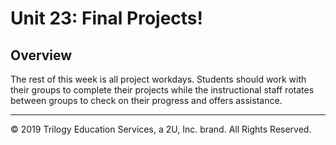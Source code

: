 # Unit 23: Final Projects!

## Overview

The rest of this week is all project workdays. Students should work with their groups to complete their projects while the instructional staff rotates between groups to check on their progress and offers assistance.

- - -

© 2019 Trilogy Education Services, a 2U, Inc. brand. All Rights Reserved.
